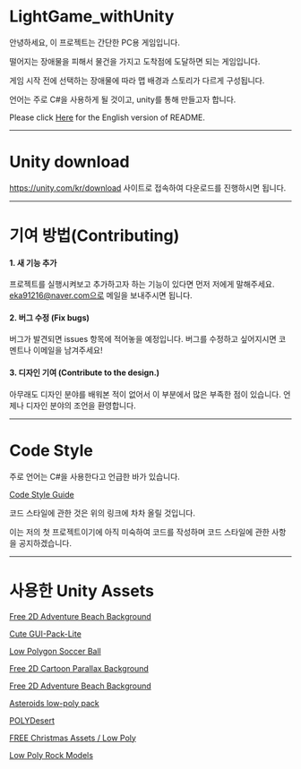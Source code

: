 # LightGame_withUnity
안녕하세요, 이 프로젝트는 간단한 PC용 게임입니다.
 
떨어지는 장애물을 피해서 물건을 가지고 도착점에 도달하면 되는 게임입니다.

게임 시작 전에 선택하는 장애물에 따라 맵 배경과 스토리가 다르게 구성됩니다.

언어는 주로 C#을 사용하게 될 것이고, unity를 통해 만들고자 합니다.

Please click [Here](https://github.com/eka91216/LightGame_withUnity/blob/main/README_ENG.md) for the English version of README.

-------------
# Unity download
https://unity.com/kr/download 사이트로 접속하여 다운로드를 진행하시면 됩니다.

-------------
# 기여 방법(Contributing)
#### 1. 새 기능 추가 
  프로젝트를 실행시켜보고 추가하고자 하는 기능이 있다면 먼저 저에게 말해주세요. eka91216@naver.com으로 메일을 보내주시면 됩니다.

#### 2. 버그 수정 (Fix bugs)
  버그가 발견되면 issues 항목에 적어놓을 예정입니다. 버그를 수정하고 싶어지시면 코멘트나 이메일을 남겨주세요!

#### 3. 디자인 기여 (Contribute to the design.)
  아무래도 디자인 분야를 배워본 적이 없어서 이 부분에서 많은 부족한 점이 있습니다. 언제나 디자인 분야의 조언을 환영합니다.

-------------
# Code Style
주로 언어는 C#을 사용한다고 언급한 바가 있습니다.

[Code Style Guide](https://github.com/eka91216/LightGame_withUnity/blob/main/CODESTYLE.md)

코드 스타일에 관한 것은 위의 링크에 차차 올릴 것입니다. 

이는 저의 첫 프로젝트이기에 아직 미숙하여 코드를 작성하며 코드 스타일에 관한 사항을 공지하겠습니다.

-------------
# 사용한 Unity Assets
[Free 2D Adventure Beach Background](https://assetstore.unity.com/packages/2d/environments/free-2d-adventure-beach-background-82090)


[Cute GUI-Pack-Lite](https://assetstore.unity.com/packages/2d/gui/icons/cute-gui-pack-lite-202389)


[Low Polygon Soccer Ball](https://assetstore.unity.com/packages/3d/low-polygon-soccer-ball-84382)


[Free 2D Cartoon Parallax Background](https://assetstore.unity.com/packages/2d/environments/free-2d-cartoon-parallax-background-205812)


[Free 2D Adventure Beach Background](https://assetstore.unity.com/packages/2d/environments/free-2d-adventure-beach-background-82090)


[Asteroids low-poly pack](https://assetstore.unity.com/packages/3d/environments/sci-fi/asteroids-low-poly-pack-142164)


[POLYDesert](https://assetstore.unity.com/packages/3d/environments/landscapes/polydesert-107196)


[FREE Christmas Assets / Low Poly](https://assetstore.unity.com/packages/3d/props/free-christmas-assets-low-poly-13102)


[Low Poly Rock Models](https://assetstore.unity.com/packages/3d/environments/low-poly-rock-models-119245)

